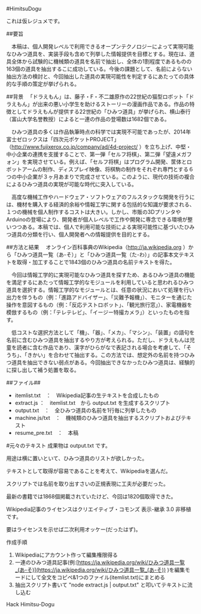 #HimitsuDogu

これは仮レジュメです。

##要旨

　本稿は、個人開発レベルで利用できるオープンテクノロジーによって実現可能なひみつ道具を、実装手段も含めて列挙した情報提供を目標とする。現在は、道具全体から試験的に機械類の道具を名前で抽出し、全体の1割程度であるものの163個の道具を抽出するこに成功している。今後の課題として、名前によらない抽出方法の検討と、今回抽出した道具の実現可能性を判定するにあたっての具体的な手順の策定が挙げられる。

##背景
　「ドラえもん」は、藤子・F・不二雄原作の22世紀の猫型ロボット「ドラえもん」が出来の悪い小学生を助けるストーリーの漫画作品である。作品の特徴としてドラえもんが提供する22世紀の「ひみつ道具」が挙げられ、横山泰行（富山大学名誉教授）によると一連の作品の登場数は1682個である。

　ひみつ道具の多くは作品執筆時点の科学では実現不可能であったが、2014年富士ゼロックスは「四次元ポケットPROJECT」（http://www.fujixerox.co.jp/company/ad/4d-project/ ）を立ち上げ、中堅・中小企業の連携を支援することで、第一弾「セルフ将棋」、第二弾「望遠メガフォン」を実現させている。例えば、「セルフ将棋」はプログラム開発、筐体とロボットアームの制作、ディスプレイ映像、将棋駒の制作をそれぞれ専門とする６つの中小企業が３ヶ月あまりで完成させている。このように、現代の技術の複合によるひみつ道具の実現が可能な時代に突入している。

　高度な機械工作やハードウェア・ソフトウェアのフルスタックな開発を行うには、機材を購入する経済的余裕や情報工学に関する包括的な知識が要求される、１つの機械を個人制作するコストは大きい。しかし、市販の3DプリンタやArduinoの登場により、開発者が個人レベルで工作や開発に専念できる環境が整いつつある。本稿では、個人で利用可能な技術による実現可能性に基づいたひみつ道具の分類を行い、個人開発者への情報提供を目的とする。

##方法と結果
　オンライン百科事典のWikipedia（http://ja.wikipedia.org ）から「ひみつ道具一覧（あ-そ）」と「ひみつ道具一覧（た-わ）」の記事本文テキストを取得・加工することで1843個のひみつ道具の名前テキストを得た。

　今回は情報工学的に実現可能なひみつ道具を探すため、あるひみつ道具の機能を満足するにあたって情報工学的なモジュールを利用していると思われるひみつ道具を選択する。情報工学的なモジュールとは、任意の状況において処理を行い出力を伴うもの（例：「進路アドバイザー」、「災難予報機」）、モニターを通じた操作を意図するもの（例：「反応テストロボット」、「観光旅行窓」）、家電機器を模倣するもの（例：「テレテレビ」、「イージー特撮カメラ」）といったものを指す。

　低コストな選択方法として「機」、「器」、「メカ」、「マシン」、「装置」の語句を名前に含むひみつ道具を抽出するやり方が考えられる。ただし、ドラえもんは児童を読者に含む作品であり、漢字がひらがなで表記される場合を考慮して、「そうち」、「きかい」を合わせて抽出する。この方法では、想定外の名前を持つひみつ道具を抽出できない弱点がある。今回抽出できなかったひみつ道具は、経験的に探し出して補う処置を取る。

##ファイル##
* itemlist.txt　：　Wikipedia記事の生テキストを合成したもの
* extract.js ：　itemlist.txt　から output.txt を生成するスクリプト
* output.txt　：　全ひみつ道具の名前を1行毎に列挙したもの
* machine.js/txt　：　機械類のひみつ道具を抽出するスクリプトおよびテキスト
* resume_pre.txt　：　本稿


#元々のテキスト
成果物は output.txt です。

用途は横に置いといて、ひみつ道具のリストが欲しかった。

テキストとして取得が容易であることを考えて、Wikipediaを選んだ。

スクリプトでは名前を取り出すさいの正規表現に工夫が必要だった。

最新の書籍では1868個掲載されていたけど、今回は1820個取得できた。

Wikipedia記事のライセンスはクリエイティブ・コモンズ 表示-継承 3.0 非移植です。

要はライセンスを示せば二次利用オッケー(だったはず)。

作成手順

1. Wikipediaにアカウント作って編集権限得る
2. 一連のひみつ道具記事(例:[https://ja.wikipedia.org/wiki/ひみつ道具一覧_(あ-そ)](https://ja.wikipedia.org/wiki/ひみつ道具一覧_(あ-そ)) )を編集モードにして全文をコピペ&1つのファイル(itemlist.txt)にまとめる
3. 抽出スクリプト書いて "node extract.js | output.txt" と叩いてテキストに流し込む

Hack Himitsu-Dogu
